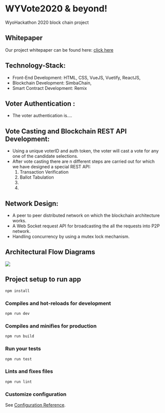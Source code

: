 # WYVote2020 & beyond!
WyoHackathon 2020 block chain project

## Whitepaper
Our project whitepaper can be found here:
[click here](https://github.com/foolink_paper.pdf)

## Technology-Stack:
* Front-End Development: HTML, CSS, VueJS, Vuetify, ReactJS, 
* Blockchain Development:  SimbaChain, 
* Smart Contract Development: Remix


## Voter Authentication :
* The voter authentication is....<insert details here>

## Vote Casting and Blockchain REST API Development:
* Using a unique voterID and auth token, the voter will cast a vote for any one of the candidate selections.
* After vote casting there are n different steps are carried out for which we have designed a special REST API:
  1. Transaction Verification
  2. Ballot Tabulation
  3. 
  4.

## Network Design:
* A peer to peer distributed network on which the blockchain architecture works.
* A Web Socket request API for broadcasting the all the requests into P2P network.
* Handling concurrency by using a mutex lock mechanism.


## Architectural Flow Diagrams
![](https://foodiagrams_site.com/)


## Project setup to run app
```
npm install
```

### Compiles and hot-reloads for development
```
npm run dev
```

### Compiles and minifies for production
```
npm run build
```

### Run your tests
```
npm run test
```

### Lints and fixes files
```
npm run lint
```

### Customize configuration
See [Configuration Reference](https://cli.vuejs.org/config/).

